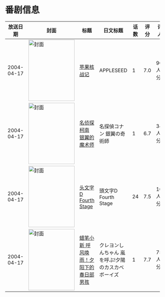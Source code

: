 # 番剧信息

|放送日期|封面|标题|日文标题|话数|评分|评分人数|
|---|---|---|---|---|---|---|
|2004-04-17|<img src="https://lain.bgm.tv/pic/cover/c/ef/57/472_9vPZK.jpg" alt="封面" style="width:150px;height:200px;object-fit:cover;">|[苹果核战记](https://bangumi.tv/subject/472)|APPLESEED|1|7.0|902人评分|
|2004-04-17|<img src="https://lain.bgm.tv/pic/cover/c/67/88/2974_693ZQ.jpg" alt="封面" style="width:150px;height:200px;object-fit:cover;">|[名侦探柯南 银翼的魔术师](https://bangumi.tv/subject/2974)|名探偵コナン 銀翼の奇術師|1|6.7|3476人评分|
|2004-04-17|<img src="https://lain.bgm.tv/pic/cover/c/c9/11/3816_eTotY.jpg" alt="封面" style="width:150px;height:200px;object-fit:cover;">|[头文字D Fourth Stage](https://bangumi.tv/subject/3816)|頭文字D Fourth Stage|24|7.5|1010人评分|
|2004-04-17|<img src="https://lain.bgm.tv/pic/cover/c/2a/ac/8991_qPJJ8.jpg" alt="封面" style="width:150px;height:200px;object-fit:cover;">|[蜡笔小新 呼风唤雨！夕阳下的春日部男孩](https://bangumi.tv/subject/8991)|クレヨンしんちゃん 嵐を呼ぶ!夕陽のカスカベボーイズ|1|7.7|754人评分|
